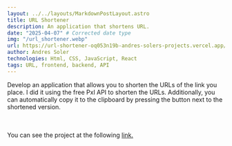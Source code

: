 ```yaml
---
layout: ../../layouts/MarkdownPostLayout.astro
title: URL Shortener
description: An application that shortens URL.
date: "2025-04-07" # Corrected date type
img: "/url_shortener.webp"
url: https://url-shortener-oq053n19b-andres-solers-projects.vercel.app/
author: Andres Soler
technologies: Html, CSS, JavaScript, React
tags: URL, frontend, backend, API
---
```


Develop an application that allows you to shorten the URLs of the link you place. I did it using the free Pxl API to shorten the URLs. Additionally, you can automatically copy it to the clipboard by pressing the button next to the shortened version.

<br>
<br>
You can see the project at the following <a href="https://url-shortener-andres-solers-projects.vercel.app/" target="blank" class="hover:text-[var(--accent)] underline"> link.
</a>